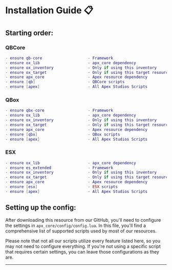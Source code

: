 # Installation Guide 📋

## Starting order:
### QBCore
```lua
- ensure qb-core                    - Framework
- ensure ox_lib                     - apx_core dependency
- ensure ox_inventory               - Only if using this inventory
- ensure ox_target                  - Only if using this target resource
- ensure apx_core                   - Apex resource dependency
- ensure [qb]                       - QBCore scripts
- ensure [apex]                     - All Apex Studios Scripts
```

### QBox
```lua
- ensure qbx-core                   - Framework
- ensure ox_lib                     - apx_core dependency
- ensure ox_inventory               - Only if using this inventory
- ensure ox_target                  - Only if using this target resource
- ensure apx_core                   - Apex resource dependency
- ensure [qbx]                      - QBox scripts
- ensure [apex]                     - All Apex Studios Scripts
```

### ESX
```lua
- ensure ox_lib                     - apx_core dependency
- ensure es_extended                - Framework
- ensure ox_inventory               - Only if using this inventory
- ensure ox_target                  - Only if using this target resource
- ensure apx_core                   - Apex resource dependency
- ensure [esx]                      - ESX scripts
- ensure [apex]                     - All Apex Studios Scripts
```

## Setting up the config:
After downloading this resource from our GitHub, you'll need to configure the settings in `apx_core/config/config.lua`. In this file, you'll find a comprehensive list of supported scripts used by most of our resources.

Please note that not all our scripts utilize every feature listed here, so you may not need to configure everything. If you're not using a specific script that requires certain settings, you can leave those configurations as they are.

----------------------------------------------------------------------